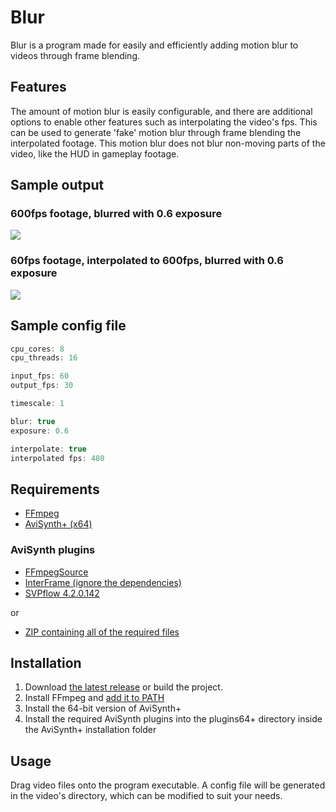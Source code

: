 # Blur
Blur is a program made for easily and efficiently adding motion blur to videos through frame blending.

## Features
The amount of motion blur is easily configurable, and there are additional options to enable other features such as interpolating the video's fps. This can be used to generate 'fake' motion blur through frame blending the interpolated footage. This motion blur does not blur non-moving parts of the video, like the HUD in gameplay footage.

## Sample output
### 600fps footage, blurred with 0.6 exposure
![](https://i.imgur.com/Hk0XIPe.jpg)
### 60fps footage, interpolated to 600fps, blurred with 0.6 exposure
![](https://i.imgur.com/I4QFWGc.jpg)

## Sample config file
```c
cpu_cores: 8
cpu_threads: 16

input_fps: 60
output_fps: 30

timescale: 1

blur: true
exposure: 0.6

interpolate: true
interpolated fps: 480
```

## Requirements
- [FFmpeg](https://ffmpeg.zeranoe.com/builds/)
- [AviSynth+ (x64)](https://avs-plus.net/)

### AviSynth plugins
- [FFmpegSource](https://github.com/FFMS/ffms2/releases/latest)
- [InterFrame (ignore the dependencies)](https://www.spirton.com/interframe-2-8-2-released/)
- [SVPflow 4.2.0.142](https://web.archive.org/web/20190322064557/http://www.svp-team.com/files/gpl/svpflow-4.2.0.142.zip)

or

- [ZIP containing all of the required files](https://cdn.discordapp.com/attachments/540012280780161024/718154642600493106/AviSynth_plugins.zip)

## Installation
1. Download [the latest release](https://github.com/f0e/blur/releases/latest) or build the project.
2. Install FFmpeg and [add it to PATH](https://video.stackexchange.com/a/20496)
3. Install the 64-bit version of AviSynth+
4. Install the required AviSynth plugins into the plugins64+ directory inside the AviSynth+ installation folder

## Usage
Drag video files onto the program executable. A config file will be generated in the video's directory, which can be modified to suit your needs.